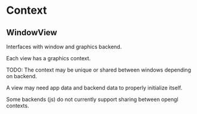 Context
=======

WindowView
----------

Interfaces with window and graphics backend.

Each view has a graphics context.

TODO: The context may be unique or shared between windows depending on backend.

A view may need app data and backend data to properly initialize itself.

Some backends (js) do not currently support sharing between opengl contexts.


